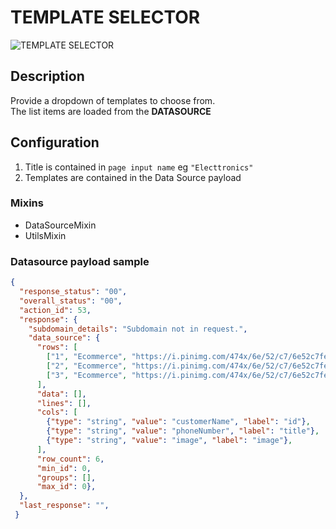 # TEMPLATE SELECTOR

![TEMPLATE SELECTOR](https://i.postimg.cc/nVqrV1NB/Screenshot-2023-01-25-153018.png)

## Description

Provide a dropdown of templates to choose from.  
The list items are loaded from the **DATASOURCE**

## Configuration

1. Title is contained in `page input name` eg `"Electtronics"`
2. Templates are contained in the Data Source payload

### Mixins

- DataSourceMixin
- UtilsMixin

### Datasource payload sample

```json
{
  "response_status": "00",
  "overall_status": "00",
  "action_id": 53,
  "response": {
    "subdomain_details": "Subdomain not in request.",
    "data_source": {
      "rows": [
        ["1", "Ecommerce", "https://i.pinimg.com/474x/6e/52/c7/6e52c7fe2447e34bc447b027cc20ea7d.jpg"],
        ["2", "Ecommerce", "https://i.pinimg.com/474x/6e/52/c7/6e52c7fe2447e34bc447b027cc20ea7d.jpg"],
        ["3", "Ecommerce", "https://i.pinimg.com/474x/6e/52/c7/6e52c7fe2447e34bc447b027cc20ea7d.jpg"],
      ],
      "data": [],
      "lines": [],
      "cols": [
        {"type": "string", "value": "customerName", "label": "id"},
        {"type": "string", "value": "phoneNumber", "label": "title"},
        {"type": "string", "value": "image", "label": "image"},
      ],
      "row_count": 6,
      "min_id": 0,
      "groups": [],
      "max_id": 0},
  },
  "last_response": "",
 }
```
